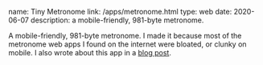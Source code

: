 name: Tiny Metronome
link: /apps/metronome.html
type: web
date: 2020-06-07
description: a mobile-friendly, 981-byte metronome.

A mobile-friendly, 981-byte metronome. I made it because most of the metronome web apps I found on the internet were bloated, or clunky on mobile. I also wrote about this app in a [blog post](/blog/metronome.html).
